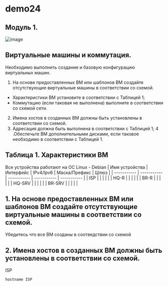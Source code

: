 # demo24
## Модуль 1.
![image](https://github.com/idkwhtiwant/demo24/assets/105741255/f105c1d1-cf0b-441a-82a3-11aad8d109f3)

## Виртуальные машины и коммутация.
Необходимо выполнить создание и базовую конфигурацию виртуальных машин.

1. На основе предоставленных ВМ или шаблонов ВМ создайте отсутствующие виртуальные машины в соответствии со схемой.
  - Характеристики ВМ установите в соответствии с Таблицей 1;
  - Коммутацию (если таковая не выполнена) выполните в соответствии со схемой сети.
2. Имена хостов в созданных ВМ должны быть установлены в соответствии со схемой.
3. Адресация должна быть выполнена в соответствии с Таблицей 1;
4 .Обеспечьте ВМ дополнительными дисками, если таковое необходимо в соответствии с Таблицей 1.

## Таблица 1. Характеристики ВМ
Все устройства работают на OC Linux - Debian
| Имя устройства | Интерфейс | IPv4/Ipv6 | Маска/Префикс | Шлюз |
| ----------- | ----------- | ----------- | ----------- | ----------- |
| ISP    |    |    |    |    |
| HQ-R   |    |    |    |    |
| BR-R   |    |    |    |    |
| HQ-SRV |    |    |    |    |
| BR-SRV |    |    |    |    |

## 1. На основе предоставленных ВМ или шаблонов ВМ создайте отсутствующие виртуальные машины в соответствии со схемой.
Убедитесь что все ВМ созданы в соотведствии со схемой
## 2. Имена хостов в созданных ВМ должны быть установлены в соответствии со схемой.
ISP
```
hostname ISP
```
